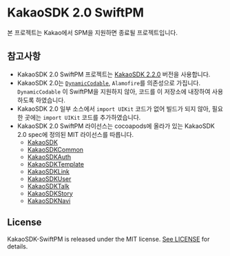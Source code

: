# KakaoSDK 2.0 SwiftPM

본 프로젝트는 Kakao에서 SPM을 지원하면 종료될 프로젝트입니다. 

## 참고사항

* KakaoSDK 2.0 SwiftPM 프로젝트는 [KakaoSDK 2.2.0](https://github.com/CocoaPods/Specs/blob/771366b7e9e86271509c107021f766d95d5fb15b/Specs/a/0/c/KakaoSDK/2.2.0/KakaoSDK.podspec.json) 버전을 사용합니다.
* KakaoSDK 2.0는 [`DynamicCodable`](https://github.com/levantAJ/AnyCodable), `Alamofire`를 의존성으로 가집니다. `DynamicCodable` 이 SwiftPM을 지원하지 않아, 코드를 이 저장소에 내장하여 사용하도록 하였습니다. 
* KakaoSDK 2.0 일부 소스에서 `import UIKit` 코드가 없어 빌드가 되지 않아, 필요한 곳에는 `import UIKit` 코드를 추가하였습니다.
* KakaoSDK 2.0 SwiftPM 라이선스는 cocoapods에 올라가 있는 KakaoSDK 2.0 spec에 정의된 MIT 라이선스를 따릅니다.
  * [KakaoSDK](https://github.com/CocoaPods/Specs/blob/0f3c2bb5772d6103995122cf24d8af43b0b14ca5/Specs/a/0/c/KakaoSDK/2.0.1/KakaoSDK.podspec.json)
  * [KakaoSDKCommon](https://github.com/CocoaPods/Specs/blob/771366b7e9e86271509c107021f766d95d5fb15b/Specs/a/d/6/KakaoSDKCommon/2.2.0/KakaoSDKCommon.podspec.json)
  * [KakaoSDKAuth](https://github.com/CocoaPods/Specs/blob/771366b7e9e86271509c107021f766d95d5fb15b/Specs/a/6/c/KakaoSDKAuth/2.2.0/KakaoSDKAuth.podspec.json)
  * [KakaoSDKTemplate](https://github.com/CocoaPods/Specs/blob/771366b7e9e86271509c107021f766d95d5fb15b/Specs/6/d/3/KakaoSDKTemplate/2.2.0/KakaoSDKTemplate.podspec.json)
  * [KakaoSDKLink](https://github.com/CocoaPods/Specs/blob/771366b7e9e86271509c107021f766d95d5fb15b/Specs/1/a/0/KakaoSDKLink/2.2.0/KakaoSDKLink.podspec.json)
  * [KakaoSDKUser](https://github.com/CocoaPods/Specs/blob/771366b7e9e86271509c107021f766d95d5fb15b/Specs/3/0/f/KakaoSDKUser/2.2.0/KakaoSDKUser.podspec.json)
  * [KakaoSDKTalk](https://github.com/CocoaPods/Specs/blob/771366b7e9e86271509c107021f766d95d5fb15b/Specs/3/9/b/KakaoSDKTalk/2.2.0/KakaoSDKTalk.podspec.json)
  * [KakaoSDKStory](https://github.com/CocoaPods/Specs/blob/771366b7e9e86271509c107021f766d95d5fb15b/Specs/9/5/5/KakaoSDKStory/2.2.0/KakaoSDKStory.podspec.json)
  * [KakaoSDKNavi](https://github.com/CocoaPods/Specs/blob/771366b7e9e86271509c107021f766d95d5fb15b/Specs/8/5/9/KakaoSDKNavi/2.2.0/KakaoSDKNavi.podspec.json)

## License

KakaoSDK-SwiftPM is released under the MIT license. [See LICENSE](https://github.com/minsOne/KakaoSDK-SwiftPM/blob/master/LICENSE) for details.
